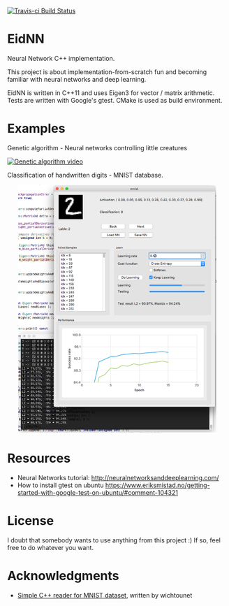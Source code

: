 [![Travis-ci Build Status](https://travis-ci.org/eidelen/EidNN.svg?branch=master)](https://travis-ci.org/eidelen/EidNN)

# EidNN
Neural Network C++ implementation.

This project is about implementation-from-scratch fun and becoming familiar with neural networks and deep learning.

EidNN is written in C++11 and uses Eigen3 for vector / matrix arithmetic. Tests are written with Google's gtest. CMake is used as build environment.

# Examples

Genetic algorithm - Neural networks controlling little creatures

[![Genetic algorithm video](http://img.youtube.com/vi/7eZU7FZ8obs/0.jpg)](http://www.youtube.com/watch?v=7eZU7FZ8obs "Genetic algorithm powered racing")

Classification of handwritten digits - MNIST database.

<p align="center"><img alt="mnistExample" src="docs/img/mnistEx.png" width="90%"></p>

# Resources
- Neural Networks tutorial: http://neuralnetworksanddeeplearning.com/
- How to install gtest on ubuntu https://www.eriksmistad.no/getting-started-with-google-test-on-ubuntu/#comment-104321

# License
I doubt that somebody wants to use anything from this project :) If so, feel free to do whatever you want.

# Acknowledgments
- [Simple C++ reader for MNIST dataset](https://github.com/wichtounet/mnist), written by wichtounet

